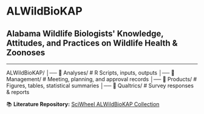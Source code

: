 # ALWildBioKAP 
## **Alabama Wildlife Biologists' Knowledge, Attitudes, and Practices on Wildlife Health & Zoonoses**  
___

ALWildBioKAP/
│── 📂 Analyses/      # R Scripts, inputs, outputs
│── 📂 Management/    # Meeting, planning, and approval records
│── 📂 Products/      # Figures, tables, statistical summaries
│── 📂 Qualtrics/     # Survey responses & reports

📚 **Literature Repository:** [SciWheel ALWildBioKAP Collection](https://sciwheel.com/work/#/items?collection=970339)   


